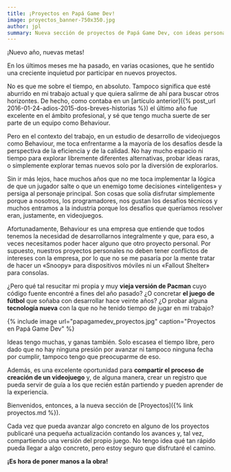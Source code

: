```yaml
---
title: ¡Proyectos en Papá Game Dev!
image: proyectos_banner-750x350.jpg 
author: jpl
summary: Nueva sección de proyectos de Papá Game Dev, con ideas personales, experimentos, tutoriales y avances del progreso de los proyectos.
---
```


¡Nuevo año, nuevas metas!

En los últimos meses me ha pasado, en varias ocasiones, que he sentido una creciente inquietud por participar en nuevos proyectos.

No es que me sobre el tiempo, en absoluto. Tampoco significa que esté aburrido en mi trabajo actual y que quiera salirme de ahí para buscar otros horizontes. De hecho, como contaba en un [artículo anterior]({% post_url 2016-01-24-adios-2015-dos-breves-historias %}) el último año fue excelente en el ámbito profesional, y sé que tengo mucha suerte de ser parte de un equipo como Behaviour.

Pero en el contexto del trabajo, en un estudio de desarrollo de videojuegos como Behaviour, me toca enfrentarme a la mayoría de los desafíos desde la perspectiva de la eficiencia y de la calidad. No hay mucho espacio ni tiempo para explorar libremente diferentes alternativas, probar ideas raras, o simplemente explorar temas nuevos solo por la diversión de explorarlos.

Sin ir más lejos, hace muchos años que no me toca implementar la lógica de que un jugador salte o que un enemigo tome decisiones «inteligentes» y persiga al personaje principal. Son cosas que solía disfrutar simplemente porque a nosotros, los programadores, nos gustan los desafíos técnicos y muchos entramos a la industria porque los desafíos que queríamos resolver eran, justamente, en videojuegos.

Afortunadamente, Behaviour es una empresa que entiende que todos tenemos la necesidad de desarrollarnos integralmente y que, para eso, a veces necesitamos poder hacer alguno que otro proyecto personal. Por supuesto, nuestros proyectos personales no deben tener conflictos de intereses con la empresa, por lo que no se me pasaría por la mente tratar de hacer un «Snoopy» para dispositivos móviles ni un «Fallout Shelter» para consolas.

¿Pero qué tal resucitar mi propia y muy **vieja versión de Pacman** cuyo código fuente encontré a fines del año pasado? ¿O concretar **el juego de fútbol** que soñaba con desarrollar hace veinte años? ¿O probar alguna **tecnología nueva** con la que no he tenido tiempo de jugar en mi trabajo?

{% include image url="papagamedev_proyectos.jpg" caption="Proyectos en Papá Game Dev" %}

Ideas tengo muchas, y ganas también. Solo escasea el tiempo libre, pero dado que no hay ninguna presión por avanzar ni tampoco ninguna fecha por cumplir, tampoco tengo que preocuparme de eso.

Además, es una excelente oportunidad para **compartir el proceso de creación de un videojuego** y, de alguna manera, crear un registro que pueda servir de guía a los que recién están partiendo y pueden aprender de la experiencia.

Bienvenidos, entonces, a la nueva sección de [Proyectos]({% link proyectos.md %}).

Cada vez que pueda avanzar algo concreto en alguno de los proyectos publicaré una pequeña actualización contando los avances y, tal vez, compartiendo una versión del propio juego. No tengo idea qué tan rápido pueda llegar a algo concreto, pero estoy seguro que disfrutaré el camino.

**¡Es hora de poner manos a la obra!**
